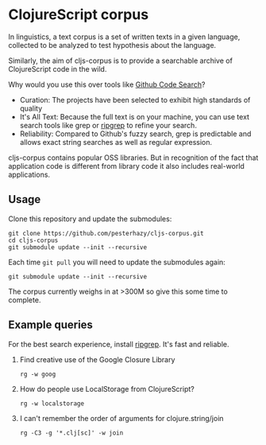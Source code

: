 # ClojureScript corpus

In linguistics, a text corpus is a set of written texts in a given language, collected to be analyzed to test hypothesis about the language.

Similarly, the aim of cljs-corpus is to provide a searchable archive of ClojureScript code in the wild.

Why would you use this over tools like [Github Code Search](https://github.com/search/advanced)?

- Curation: The projects have been selected to exhibit high standards of quality
- It's All Text: Because the full text is on your machine, you can use text search tools like grep or [ripgrep](https://github.com/BurntSushi/ripgrep) to refine your search.
- Reliability: Compared to Github's fuzzy search, grep is predictable and allows exact string searches as well as regular expression.

cljs-corpus contains popular OSS libraries. But in recognition of the fact that application code is different from library code it also includes real-world applications.

## Usage

Clone this repository and update the submodules:

```
git clone https://github.com/pesterhazy/cljs-corpus.git
cd cljs-corpus
git submodule update --init --recursive
```

Each time `git pull` you will need to update the submodules again:

```
git submodule update --init --recursive
```

The corpus currently weighs in at >300M so give this some time to complete.

## Example queries

For the best search experience, install [ripgrep](https://github.com/BurntSushi/ripgrep). It's fast and reliable.

1. Find creative use of the Google Closure Library

    ```
    rg -w goog
    ```

1. How do people use LocalStorage from ClojureScript?

    ```
    rg -w localstorage
    ```

1. I can't remember the order of arguments for clojure.string/join

    ```
    rg -C3 -g '*.clj[sc]' -w join
    ```

